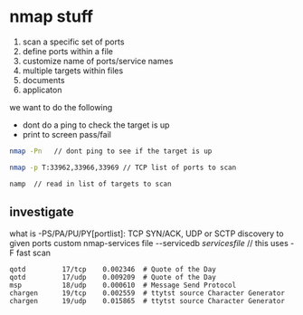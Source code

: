 # nmap stuff

1. scan a specific set of ports
1. define ports within a file
1. customize name of ports/service names
1. multiple targets within files
  1. documents
  2. applicaton

we want to do the following
- dont do a ping to check the target is up
- print to screen pass/fail

```bash
nmap -Pn   // dont ping to see if the target is up
```

```bash
nmap -p T:33962,33966,33969 // TCP list of ports to scan
```

```bash
namp  // read in list of targets to scan
```

## investigate
what is              -PS/PA/PU/PY[portlist]: TCP SYN/ACK, UDP or SCTP discovery to given ports
custom nmap-services file
--servicedb *servicesfile*   // this uses -F fast scan

```nmap-services
qotd         17/tcp    0.002346  # Quote of the Day
qotd         17/udp    0.009209  # Quote of the Day
msp          18/udp    0.000610  # Message Send Protocol
chargen      19/tcp    0.002559  # ttytst source Character Generator
chargen      19/udp    0.015865  # ttytst source Character Generator
```


